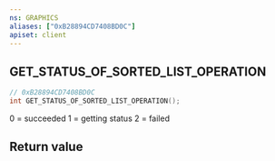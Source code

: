 ```yaml
---
ns: GRAPHICS
aliases: ["0xB28894CD7408BD0C"]
apiset: client
---
```

## GET_STATUS_OF_SORTED_LIST_OPERATION

```c
// 0xB28894CD7408BD0C
int GET_STATUS_OF_SORTED_LIST_OPERATION();
```

0 = succeeded
1 = getting status
2 = failed


## Return value

